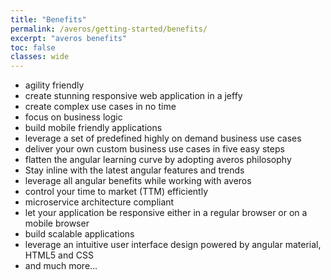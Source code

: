 ```yaml
---
title: "Benefits"
permalink: /averos/getting-started/benefits/
excerpt: "averos benefits"
toc: false
classes: wide
---
```


- agility friendly
- create stunning responsive web application in a jeffy
- create complex use cases in no time
- focus on business logic
- build mobile friendly applications
- leverage a set of predefined highly on demand business use cases
- deliver your own custom business use cases in five easy steps
- flatten the angular learning curve by adopting averos philosophy
- Stay inline with the latest angular features and trends
- leverage all angular benefits while working with averos
- control your time to market (TTM) efficiently
- microservice architecture compliant
- let your application be responsive either in a regular browser or on a mobile browser
- build scalable applications
- leverage an intuitive user interface design powered by angular material, HTML5 and CSS
- and much more...
